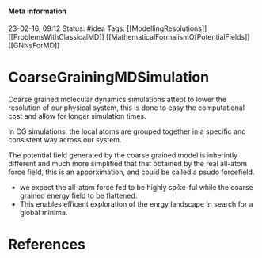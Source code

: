 #### Meta information
23-02-16, 09:12
Status: #idea
Tags: [[ModellingResolutions]] [[ProblemsWithClassicalMD]] [[MathematicalFormalismOfPotentialFields]] [[GNNsForMD]]





# CoarseGrainingMDSimulation

Coarse grained molecular dynamics simulations attept to lower the resolution of our physical system, this is done to easy the computational cost and allow for longer simulation times.

In CG simulations, the local atoms are grouped together in a specific and consistent way across our system.

The potential field generated by the coarse grained model is inherintly different and much more simplified that that obtained by the real all-atom force field, this is an apporximation, and could be called a psudo forcefield.

- we expect the all-atom force fed to be highly spike-ful while the coarse grained energy field to be flattened.
- This enables efficent exploration of the enrgy landscape in search for a global minima.





# References

